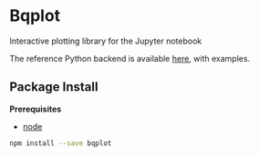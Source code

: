 Bqplot
======

Interactive plotting library for the Jupyter notebook

The reference Python backend is available
[here](https://github.com/bloomberg/bqplot), with examples.

Package Install
---------------

**Prerequisites**
- [node](http://nodejs.org/)

```bash
npm install --save bqplot
```
